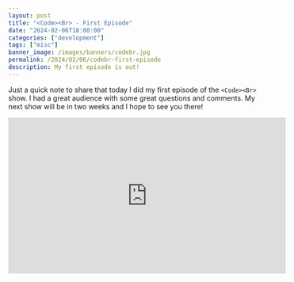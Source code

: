 ```yaml
---
layout: post
title: "<Code><Br> - First Episode"
date: "2024-02-06T18:00:00"
categories: ["development"]
tags: ["misc"]
banner_image: /images/banners/codebr.jpg
permalink: /2024/02/06/codebr-first-episode
description: My first episode is out!
---
```


Just a quick note to share that today I did my first episode of the `<Code><Br>` show. I had a great audience with some great questions and comments. My next show will be in two weeks and I hope to see you there!

<iframe width="560" height="315" src="https://www.youtube.com/embed/zqJeIRP_jcE?si=BdS6TsoDVUIe_iok" title="YouTube video player" frameborder="0" allow="accelerometer; autoplay; clipboard-write; encrypted-media; gyroscope; picture-in-picture; web-share" allowfullscreen style="margin:auto;display:block;margin-bottom:15px"></iframe>